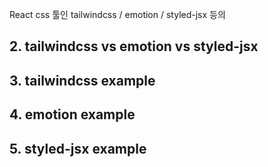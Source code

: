  React css 툴인 tailwindcss / emotion / styled-jsx 등의 
## 2. tailwindcss vs emotion vs styled-jsx


## 3. tailwindcss example


## 4. emotion example


## 5. styled-jsx example
